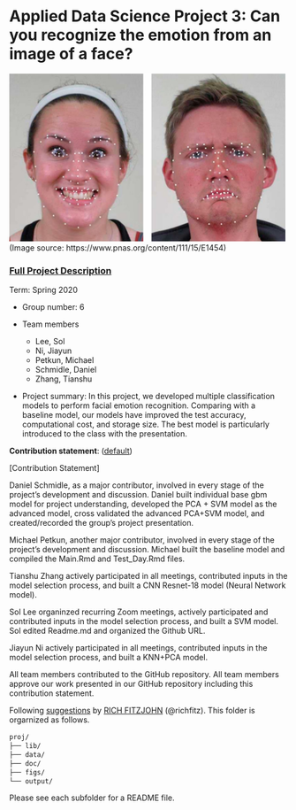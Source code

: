 # Applied Data Science Project 3: Can you recognize the emotion from an image of a face? 
<img src="figs/CE.jpg" alt="Compound Emotions" width="500"/>
(Image source: https://www.pnas.org/content/111/15/E1454)

### [Full Project Description](doc/project3_desc.md)

Term: Spring 2020

+ Group number: 6

+ Team members
	+ Lee, Sol
	+ Ni, Jiayun
	+ Petkun, Michael 
	+ Schmidle, Daniel
	+ Zhang, Tianshu 

+ Project summary: In this project, we developed multiple classification models to perform facial emotion recognition. Comparing with a baseline model, our models have improved the test accuracy, computational cost, and storage size. The best model is particularly introduced to the class with the presentation. 
	
**Contribution statement**: ([default](doc/a_note_on_contributions.md)) 

[Contribution Statement] 

Daniel Schmidle, as a major contributor, involved in every stage of the project’s development and discussion. Daniel built individual base gbm model for project understanding, developed the PCA + SVM model as the advanced model, cross validated the advanced PCA+SVM model, and created/recorded the group’s project presentation. 

Michael Petkun, another major contributor, involved in every stage of the project’s development and discussion. Michael built the baseline model and compiled the Main.Rmd and Test_Day.Rmd files.

Tianshu Zhang actively participated in all meetings, contributed inputs in the model selection process, and built a CNN Resnet-18 model (Neural Network model).

Sol Lee organinzed recurring Zoom meetings, actively participated and contributed inputs in the model selection process, and built a SVM model. Sol edited Readme.md and organized the Github URL.

Jiayun Ni actively participated in all meetings, contributed inputs in the model selection process, and built a KNN+PCA model.

All team members contributed to the GitHub repository. All team members approve our work presented in our GitHub repository including this contribution statement.

Following [suggestions](http://nicercode.github.io/blog/2013-04-05-projects/) by [RICH FITZJOHN](http://nicercode.github.io/about/#Team) (@richfitz). This folder is orgarnized as follows.

```
proj/
├── lib/
├── data/
├── doc/
├── figs/
└── output/
```

Please see each subfolder for a README file.
